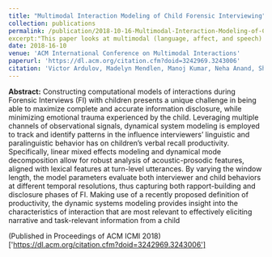 ```yaml
---
title: "Multimodal Interaction Modeling of Child Forensic Interviewing"
collection: publications
permalink: /publication/2018-10-16-Multimodal-Interaction-Modeling-of-Child-Forensic-Interviewing
excerpt:"This paper looks at multimodal (language, affect, and speech) models of child forensic interviewing. In particular we explore Linear Mixture Models (LMMs) and Dynamic Mode Decomposition with Control (DMDc)
date: 2018-16-10
venue: 'ACM International Conference on Multimodal Interactions'
paperurl: 'https://dl.acm.org/citation.cfm?doid=3242969.3243006'
citation: 'Victor Ardulov, Madelyn Mendlen, Manoj Kumar, Neha Anand, Shanna Williams, Thomas Lyon, and Shrikanth Narayanan. 2018. Multimodal Interaction Modeling of Child Forensic Interviewing. In Proceedings of the 20th ACM International Conference on Multimodal Interaction (ICMI '18). ACM, New York, NY, USA, 179-185. DOI: https://doi.org/10.1145/3242969.3243006'
---
```


**Abstract:** Constructing computational models of interactions during Forensic Interviews (FI) with children presents a unique challenge in being able to maximize complete and accurate information disclosure, while minimizing emotional trauma experienced by the child. Leveraging multiple channels of observational signals, dynamical system modeling is employed to track and identify patterns in the influence interviewers’ linguistic and paralinguistic behavior has on children’s verbal recall productivity. Specifically, linear mixed effects modeling and dynamical mode decomposition allow for robust analysis of acoustic-prosodic features, aligned with lexical features at turn-level utterances. By varying the window length, the model parameters evaluate both interviewer and child behaviors at different temporal resolutions, thus capturing both rapport-building and disclosure phases of FI. Making use of a recently proposed definition of productivity, the dynamic systems modeling provides insight into the characteristics of interaction that are most relevant to effectively eliciting narrative and task-relevant information from a child


(Published in Proceedings of ACM ICMI 2018)['https://dl.acm.org/citation.cfm?doid=3242969.3243006']



